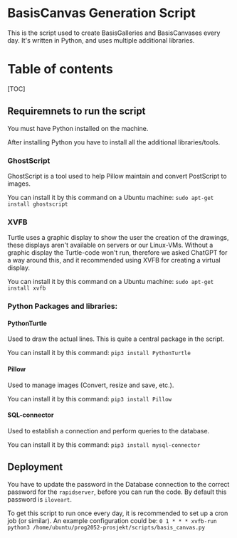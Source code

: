 # BasisCanvas Generation Script
This is the script used to create BasisGalleries and BasisCanvases every day. 
It's written in Python, and uses multiple additional libraries.

# Table of contents

[TOC]

## Requiremnets to run the script
You must have Python installed on the machine.

After installing Python you have to install all the additional libraries/tools.

### GhostScript
GhostScript is a tool used to help Pillow maintain and convert PostScript to images.

You can install it by this command on a Ubuntu machine: `sudo apt-get install ghostscript`

### XVFB
Turtle uses a graphic display to show the user the creation of the drawings, these displays
aren't available on servers or our Linux-VMs. Without a graphic display the Turtle-code won't
run, therefore we asked ChatGPT for a way around this, and it recommended using XVFB for creating
a virtual display.

You can install it by this command on a Ubuntu machine: `sudo apt-get install xvfb`

### Python Packages and libraries:
#### PythonTurtle
Used to draw the actual lines. This is quite a central package in the script.

You can install it by this command: `pip3 install PythonTurtle`

#### Pillow
Used to manage images (Convert, resize and save, etc.).

You can install it by this command: `pip3 install Pillow`

#### SQL-connector
Used to establish a connection and perform queries to the database.

You can install it by this command: `pip3 install mysql-connector`
## Deployment
You have to update the password in the Database connection to the correct password for the `rapidserver`, 
before you can run the code. By default this password is `iloveart`.

To get this script to run once every day, it is recommended to set up a cron job (or similar). An example configuration could be: 
`0 1 * * * xvfb-run python3 /home/ubuntu/prog2052-prosjekt/scripts/basis_canvas.py`